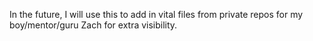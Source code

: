 In the future, I will use this to add in vital files from private repos for my boy/mentor/guru Zach for extra visibility.
